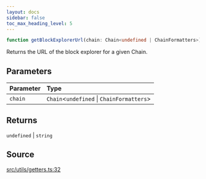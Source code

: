 ```yaml
---
layout: docs
sidebar: false
toc_max_heading_level: 5
---
```


```ts
function getBlockExplorerUrl(chain: Chain<undefined | ChainFormatters>): undefined | string
```

Returns the URL of the block explorer for a given Chain.

## Parameters

| Parameter | Type |
| :------ | :------ |
| `chain` | `Chain`\<`undefined` \| `ChainFormatters`\> |

## Returns

`undefined` \| `string`

## Source

[src/utils/getters.ts:32](https://github.com/OffchainLabs/arbitrum-orbit-sdk/blob/cfcbd32d6879cf7817a33b24f062a0fd879ea257/src/utils/getters.ts#L32)
